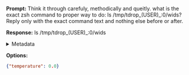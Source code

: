 **Prompt:**
Think it through carefuly, methodically and queitly. what is the exact zsh command to proper way to do: ls /tmp/tdrop_$($USER)_:0/wids?
Reply only with the exact command text and nothing else before or after.

**Response:**
ls /tmp/tdrop_$($USER)_:0/wids

<details><summary>Metadata</summary>

- Duration: 6106 ms
- Datetime: 2023-08-04T16:18:05.036824
- Model: gpt-3.5-turbo-0613

</details>

**Options:**
```json
{"temperature": 0.0}
```

